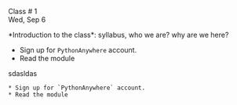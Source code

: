 

<div class="lecture1">



<div class="column_date">
<p markdown="block">
Class # 1 <br> 
Wed, Sep 6 
</p>
</div>



<div class="column_materials" >

<p markdown="block">
*Introduction to the class*: syllabus, who we are? why are we here? <br>



</p>
</div>




<div class="column_assign">

<p markdown="block">

* Sign up for `PythonAnywhere` account.
* Read the module        

sdasldas



    * Sign up for `PythonAnywhere` account.
    * Read the module       

</p>
</div>

</div>
